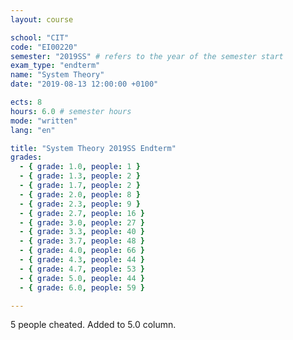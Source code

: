 ```yaml
---
layout: course

school: "CIT"
code: "EI00220"
semester: "2019SS" # refers to the year of the semester start
exam_type: "endterm"
name: "System Theory"
date: "2019-08-13 12:00:00 +0100"

ects: 8
hours: 6.0 # semester hours
mode: "written"
lang: "en"

title: "System Theory 2019SS Endterm"
grades:
  - { grade: 1.0, people: 1 }
  - { grade: 1.3, people: 2 }
  - { grade: 1.7, people: 2 }
  - { grade: 2.0, people: 8 }
  - { grade: 2.3, people: 9 }
  - { grade: 2.7, people: 16 }
  - { grade: 3.0, people: 27 }
  - { grade: 3.3, people: 40 }
  - { grade: 3.7, people: 48 }
  - { grade: 4.0, people: 66 }
  - { grade: 4.3, people: 44 }
  - { grade: 4.7, people: 53 }
  - { grade: 5.0, people: 44 }
  - { grade: 6.0, people: 59 }

---
```


5 people cheated. Added to 5.0 column. 
